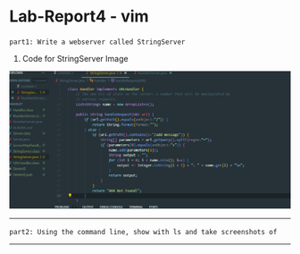 # Lab-Report4 - vim

`part1: Write a webserver called StringServer`

1. Code for StringServer Image

![Image](StringServerjava.png)


---

`part2: Using the command line, show with ls and take screenshots of`


---
